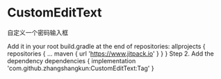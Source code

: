 # CustomEditText
自定义一个密码输入框

Add it in your root build.gradle at the end of repositories:
	allprojects {
		repositories {
			...
			maven { url 'https://www.jitpack.io' }
		}
	}
Step 2. Add the dependency
	dependencies {
	        implementation 'com.github.zhangshangkun:CustomEditText:Tag'
	}
  
  
